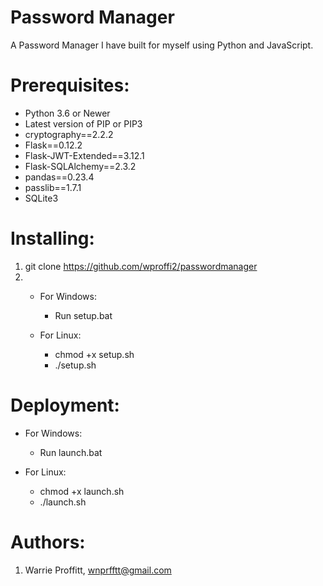 # Password Manager
A Password Manager I have built for myself using Python and JavaScript.

# Prerequisites:
* Python 3.6 or Newer
* Latest version of PIP or PIP3
* cryptography==2.2.2
* Flask==0.12.2
* Flask-JWT-Extended==3.12.1
* Flask-SQLAlchemy==2.3.2
* pandas==0.23.4
* passlib==1.7.1
* SQLite3
# Installing:
1. git clone https://github.com/wproffi2/passwordmanager
2. 
    * For Windows:
        * Run setup.bat
        
    * For Linux:
        * chmod +x setup.sh
        * ./setup.sh

# Deployment:
* For Windows:
    * Run launch.bat

* For Linux:
    * chmod +x launch.sh
    * ./launch.sh

# Authors:
1. Warrie Proffitt, wnprfftt@gmail.com